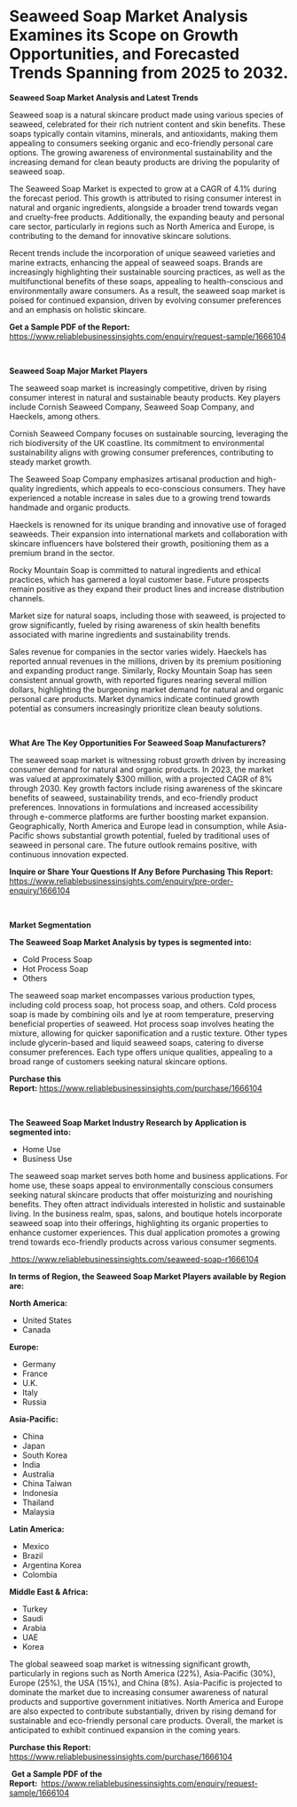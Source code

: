 <p><h1>Seaweed Soap Market Analysis Examines its Scope on Growth Opportunities, and Forecasted Trends Spanning from 2025 to 2032.</h1></p><p><strong>Seaweed Soap Market Analysis and Latest Trends</strong></p>
<p><p>Seaweed soap is a natural skincare product made using various species of seaweed, celebrated for their rich nutrient content and skin benefits. These soaps typically contain vitamins, minerals, and antioxidants, making them appealing to consumers seeking organic and eco-friendly personal care options. The growing awareness of environmental sustainability and the increasing demand for clean beauty products are driving the popularity of seaweed soap.</p><p>The Seaweed Soap Market is expected to grow at a CAGR of 4.1% during the forecast period. This growth is attributed to rising consumer interest in natural and organic ingredients, alongside a broader trend towards vegan and cruelty-free products. Additionally, the expanding beauty and personal care sector, particularly in regions such as North America and Europe, is contributing to the demand for innovative skincare solutions.</p><p>Recent trends include the incorporation of unique seaweed varieties and marine extracts, enhancing the appeal of seaweed soaps. Brands are increasingly highlighting their sustainable sourcing practices, as well as the multifunctional benefits of these soaps, appealing to health-conscious and environmentally aware consumers. As a result, the seaweed soap market is poised for continued expansion, driven by evolving consumer preferences and an emphasis on holistic skincare.</p></p>
<p><strong>Get a Sample PDF of the Report:&nbsp;</strong> <a href="https://www.reliablebusinessinsights.com/enquiry/request-sample/1666104?utm_campaign=39&utm_medium=2&utm_source=Github&utm_content=ia&utm_term=17042025&utm_id=seaweed-soap">https://www.reliablebusinessinsights.com/enquiry/request-sample/1666104</a></p>
<p>&nbsp;</p>
<p><strong>Seaweed Soap Major Market Players</strong></p>
<p><p>The seaweed soap market is increasingly competitive, driven by rising consumer interest in natural and sustainable beauty products. Key players include Cornish Seaweed Company, Seaweed Soap Company, and Haeckels, among others.</p><p>Cornish Seaweed Company focuses on sustainable sourcing, leveraging the rich biodiversity of the UK coastline. Its commitment to environmental sustainability aligns with growing consumer preferences, contributing to steady market growth.</p><p>The Seaweed Soap Company emphasizes artisanal production and high-quality ingredients, which appeals to eco-conscious consumers. They have experienced a notable increase in sales due to a growing trend towards handmade and organic products.</p><p>Haeckels is renowned for its unique branding and innovative use of foraged seaweeds. Their expansion into international markets and collaboration with skincare influencers have bolstered their growth, positioning them as a premium brand in the sector.</p><p>Rocky Mountain Soap is committed to natural ingredients and ethical practices, which has garnered a loyal customer base. Future prospects remain positive as they expand their product lines and increase distribution channels.</p><p>Market size for natural soaps, including those with seaweed, is projected to grow significantly, fueled by rising awareness of skin health benefits associated with marine ingredients and sustainability trends.</p><p>Sales revenue for companies in the sector varies widely. Haeckels has reported annual revenues in the millions, driven by its premium positioning and expanding product range. Similarly, Rocky Mountain Soap has seen consistent annual growth, with reported figures nearing several million dollars, highlighting the burgeoning market demand for natural and organic personal care products. Market dynamics indicate continued growth potential as consumers increasingly prioritize clean beauty solutions.</p></p>
<p>&nbsp;</p>
<p><strong>What Are The Key Opportunities For Seaweed Soap Manufacturers?</strong></p>
<p><p>The seaweed soap market is witnessing robust growth driven by increasing consumer demand for natural and organic products. In 2023, the market was valued at approximately $300 million, with a projected CAGR of 8% through 2030. Key growth factors include rising awareness of the skincare benefits of seaweed, sustainability trends, and eco-friendly product preferences. Innovations in formulations and increased accessibility through e-commerce platforms are further boosting market expansion. Geographically, North America and Europe lead in consumption, while Asia-Pacific shows substantial growth potential, fueled by traditional uses of seaweed in personal care. The future outlook remains positive, with continuous innovation expected.</p></p>
<p><strong>Inquire or Share Your Questions If Any Before Purchasing This Report:</strong> <a href="https://www.reliablebusinessinsights.com/enquiry/pre-order-enquiry/1666104?utm_campaign=39&utm_medium=2&utm_source=Github&utm_content=ia&utm_term=17042025&utm_id=seaweed-soap">https://www.reliablebusinessinsights.com/enquiry/pre-order-enquiry/1666104</a></p>
<p>&nbsp;</p>
<p><strong>Market Segmentation</strong></p>
<p><strong>The Seaweed Soap Market Analysis by types is segmented into:</strong></p>
<p><ul><li>Cold Process Soap</li><li>Hot Process Soap</li><li>Others</li></ul></p>
<p><p>The seaweed soap market encompasses various production types, including cold process soap, hot process soap, and others. Cold process soap is made by combining oils and lye at room temperature, preserving beneficial properties of seaweed. Hot process soap involves heating the mixture, allowing for quicker saponification and a rustic texture. Other types include glycerin-based and liquid seaweed soaps, catering to diverse consumer preferences. Each type offers unique qualities, appealing to a broad range of customers seeking natural skincare options.</p></p>
<p><strong>Purchase this Report:&nbsp;</strong><a href="https://www.reliablebusinessinsights.com/purchase/1666104?utm_campaign=39&utm_medium=2&utm_source=Github&utm_content=ia&utm_term=17042025&utm_id=seaweed-soap">https://www.reliablebusinessinsights.com/purchase/1666104</a></p>
<p>&nbsp;</p>
<p><strong>The Seaweed Soap Market Industry Research by Application is segmented into:</strong></p>
<p><ul><li>Home Use</li><li>Business Use</li></ul></p>
<p><p>The seaweed soap market serves both home and business applications. For home use, these soaps appeal to environmentally conscious consumers seeking natural skincare products that offer moisturizing and nourishing benefits. They often attract individuals interested in holistic and sustainable living. In the business realm, spas, salons, and boutique hotels incorporate seaweed soap into their offerings, highlighting its organic properties to enhance customer experiences. This dual application promotes a growing trend towards eco-friendly products across various consumer segments.</p></p>
<p><a href="https://www.reliablebusinessinsights.com/seaweed-soap-r1666104?utm_campaign=39&utm_medium=2&utm_source=Github&utm_content=ia&utm_term=17042025&utm_id=seaweed-soap">&nbsp;https://www.reliablebusinessinsights.com/seaweed-soap-r1666104</a></p>
<p><strong>In terms of Region, the Seaweed Soap Market Players available by Region are:</strong></p>
<p>
    <p> <strong> North America: </strong>
        <ul>
            <li>United States</li>
            <li>Canada</li>
        </ul>
        </p> 
    <p> <strong> Europe: </strong>
        <ul>
            <li>Germany</li>
            <li>France</li>
            <li>U.K.</li>
            <li>Italy</li>
            <li>Russia</li>
        </ul>
        </p> 
    <p> <strong> Asia-Pacific: </strong>
        <ul>
            <li>China</li>
            <li>Japan</li>
            <li>South Korea</li>
            <li>India</li>
            <li>Australia</li>
            <li>China Taiwan</li>
            <li>Indonesia</li>
            <li>Thailand</li>
            <li>Malaysia</li>
        </ul>
        </p> 
    <p> <strong> Latin America: </strong>
        <ul>
            <li>Mexico</li>
            <li>Brazil</li>
            <li>Argentina Korea</li>
            <li>Colombia</li>
        </ul>
        </p> 
    <p> <strong> Middle East & Africa: </strong>
        <ul>
            <li>Turkey</li>
            <li>Saudi</li>
            <li>Arabia</li>
            <li>UAE</li>
            <li>Korea</li>
        </ul>
    </p>
    </p>
<p><p>The global seaweed soap market is witnessing significant growth, particularly in regions such as North America (22%), Asia-Pacific (30%), Europe (25%), the USA (15%), and China (8%). Asia-Pacific is projected to dominate the market due to increasing consumer awareness of natural products and supportive government initiatives. North America and Europe are also expected to contribute substantially, driven by rising demand for sustainable and eco-friendly personal care products. Overall, the market is anticipated to exhibit continued expansion in the coming years.</p></p>
<p><strong>Purchase this Report: </strong><a href="https://www.reliablebusinessinsights.com/purchase/1666104?utm_campaign=39&utm_medium=2&utm_source=Github&utm_content=ia&utm_term=17042025&utm_id=seaweed-soap">https://www.reliablebusinessinsights.com/purchase/1666104</a></p>
<p>&nbsp;<strong>Get a Sample PDF of the Report:&nbsp;&nbsp;</strong><a href="https://www.reliablebusinessinsights.com/enquiry/request-sample/1666104?utm_campaign=39&utm_medium=2&utm_source=Github&utm_content=ia&utm_term=17042025&utm_id=seaweed-soap">https://www.reliablebusinessinsights.com/enquiry/request-sample/1666104</a></p>
<p><strong></strong></p>
<p><p></p><p></p><p></p></p>